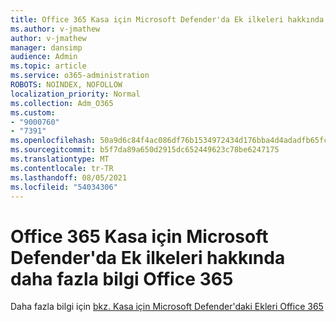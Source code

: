 ```yaml
---
title: Office 365 Kasa için Microsoft Defender'da Ek ilkeleri hakkında daha fazla bilgi Office 365
ms.author: v-jmathew
author: v-jmathew
manager: dansimp
audience: Admin
ms.topic: article
ms.service: o365-administration
ROBOTS: NOINDEX, NOFOLLOW
localization_priority: Normal
ms.collection: Adm_O365
ms.custom:
- "9000760"
- "7391"
ms.openlocfilehash: 50a9d6c84f4ac086df76b1534972434d176bba4d4adadfb65fc2ca97da028c0b
ms.sourcegitcommit: b5f7da89a650d2915dc652449623c78be6247175
ms.translationtype: MT
ms.contentlocale: tr-TR
ms.lasthandoff: 08/05/2021
ms.locfileid: "54034306"
---
```

# <a name="where-to-learn-more-about-safe-attachment-policies-in-microsoft-defender-for-office-365"></a>Office 365 Kasa için Microsoft Defender'da Ek ilkeleri hakkında daha fazla bilgi Office 365

Daha fazla bilgi için [bkz. Kasa için Microsoft Defender'daki Ekleri Office 365](https://go.microsoft.com/fwlink/?linkid=2092213)
